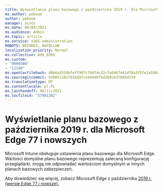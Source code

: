 ```yaml
---
title: Wyświetlanie planu bazowego z października 2019 r. dla Microsoft Edge 77 i nowszych
ms.author: pebaum
author: pebaum
manager: scotv
ms.date: 06/04/2021
ms.audience: Admin
ms.topic: article
ms.service: o365-administration
ROBOTS: NOINDEX, NOFOLLOW
localization_priority: Normal
ms.collection: Adm_O365
ms.custom:
- "9006500"
- "11140"
ms.openlocfilehash: d0b6a5539bfeff967c7b8f4c32cfa9467441df8a3f5fe2a59886b2f3457a3c68
ms.sourcegitcommit: 920051182781bd97ce4d4d6fbd268cb37b84d239
ms.translationtype: MT
ms.contentlocale: pl-PL
ms.lasthandoff: 08/11/2021
ms.locfileid: "57901382"
---
```

# <a name="view-the-october-2019-baseline-for-microsoft-edge-versions-77-and-later"></a>Wyświetlanie planu bazowego z października 2019 r. dla Microsoft Edge 77 i nowszych

Microsoft Intune obsługuje ustawienia planu bazowego dla Microsoft Edge. Wartości domyślne planu bazowego reprezentują zalecaną konfigurację przeglądarki. mogą nie odpowiadać wartościom domyślnym w innych planach bazowych zabezpieczeń.

Aby dowiedzieć się więcej, zobacz Microsoft Edge z października [2019 r. (wersje Edge 77 i nowsze).](https://docs.microsoft.com/mem/intune/protect/security-baseline-settings-edge?pivots=edge-october-2019)